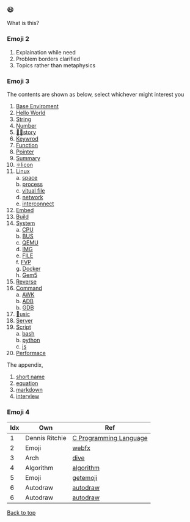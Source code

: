 ### 😃

What is this?

### Emoji 2

1. Explaination while need
2. Problem borders clarified
3. Topics rather than metaphysics

<a name="Menu"></a>
### Emoji 3

The contents are shown as below, select whichever might interest you

1. [Base Enviroment](Base_Enviroment.md)
2. [Hello World](Hello_World.md)
3. [String](String.md)
4. [Number](Number.md)
5. [👨‍🎓story](History.md)
6. [Keywrod](Keyword.md)
7. [Function](Function.md)
8. [Pointer](Pointer.md)
9. [Summary](Summary.md)
10. [⚛️licon](Silicon.md)
11. [Linux](Kernel.md)
<br>a. [space](Kernel_space.md)
<br>b. [process](Kernel_process.md)
<br>c. [vitual file](Kernel_vfs.md)
<br>d. [network](Kernel_network.md)
<br>e. [interconnect](Kernel_ipc.md)
12. [Embed](Embed.md)
13. [Build](Build.md)
14. [System](System.md)
<br>a. [CPU](Hardware_CPU.md)
<br>b. [BUS](Hardware_BUS.md)
<br>c. [QEMU](QEMU_KVM.md)
<br>d. [IMG](Software_IMG.md)
<br>e. [FILE](File.md)
<br>f. [FVP](System_Fvp.md)
<br>g. [Docker](System_Docker.md)
<br>h. [Gem5](System_Gem5.md)
15. [Reverse](Reverse.md)
16. [Command](Command.md)
<br>a. [AWK](Command_AWK.md)
<br>b. [ADB](Command_ADB.md)
<br>b. [GDB](Command_GDB.md)
17. [🎵usic](Music.md)
18. [Server](Server.md)
19. [Script](Script.md)
<br>a. [bash](bash.md)
<br>b. [python](python.md)
<br>c. [js](js.md)
20. [Performace](Perf.md)

The appendix,
1. [short name](EF.md)
2. [equation](EQ.md)
3. [markdown](EM.md)
4. [interview](ES.md)

### Emoji 4

| Idx |      Own       |                                                   Ref                                                   |
| --- | -------------- | ------------------------------------------------------------------------------------------------------- |
| 1   | Dennis Ritchie | [C Programming Language](https://www.amazon.com/Programming-Language-2nd-Brian-Kernighan/dp/0131103628) |
| 2   | Emoji          | [webfx](webfx.com/tools/emoji-cheat-sheet/)                                                             |
| 3   | Arch           | [dive](https://diveintosystems.org/book/C5-Arch/hist.html)                                              |
| 4   | Algorithm      | [algorithm](https://runestone.academy/ns/books/published//pythonds/index.html)                          |
| 5   | Emoji          | [getemoji](https://getemoji.com/)                                                                       |
| 6   | Autodraw       | [autodraw](https://www.autodraw.com/)                                                                   |
| 6   | Autodraw       | [autodraw](https://www.autodraw.com/)                                                                   |

<a href="#top">Back to top</a>

